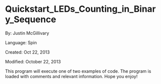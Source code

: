 # Quickstart_LEDs_Counting_in_Binary_Sequence

By: Justin McGillivary

Language: Spin

Created: Oct 22, 2013

Modified: October 22, 2013

This program will execute one of two examples of code. The program is loaded with comments and relevant information. Hope you enjoy!
